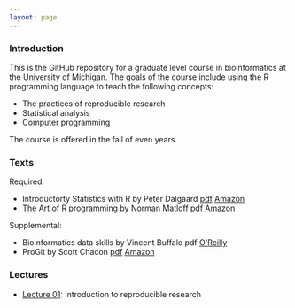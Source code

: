 ```yaml
---
layout: page
---
```


### Introduction
This is the GitHub repository for a graduate level course in bioinformatics at the University of Michigan. The goals of the course include using the R programming language to teach the following concepts:

* The practices of reproducible research
* Statistical analysis
* Computer programming

The course is offered in the fall of even years.

### Texts
Required:  
* Introductorty Statistics with R by Peter Dalgaard [pdf](http://www.academia.dk/BiologiskAntropologi/Epidemiologi/PDF/Introductory_Statistics_with_R__2nd_ed.pdf) [Amazon](http://www.amazon.com/Introductory-Statistics-R-Computing/dp/0387954759)  
* The Art of R programming by Norman Matloff [pdf](http://www.google.com/url?sa=t&rct=j&q=&esrc=s&source=web&cd=1&ved=0CCAQFjAA&url=http%3A%2F%2Fsens.tistory.com%2Fattachment%2Fcfile8.uf%402375DC3D515423F9110CA1.pdf&ei=E-8FVO6dAYmnggSttoD4Bg&usg=AFQjCNE1UmWRG3i9ugNDSXN2WjRSTkkUjA&sig2=U958L8LG42vuhHdPKKBHHw&bvm=bv.74115972,d.eXY) [Amazon](http://www.amazon.com/Art-Programming-Statistical-Software-Design/dp/1593273843/ref=sr_1_1?s=books&ie=UTF8&qid=1409674972&sr=1-1&keywords=the+art+of+r+programming)  

Supplemental:  
* Bioinformatics data skills by Vincent Buffalo pdf [O'Reilly](http://shop.oreilly.com/product/0636920030157.do)   
* ProGit by Scott Chacon [pdf](http://git-scm.com/book) [Amazon](http://www.amazon.com/Pro-Git-Scott-Chacon/dp/1430218339)  


### Lectures
* [Lecture 01](slides/Lecture01.html): Introduction to reproducible research
